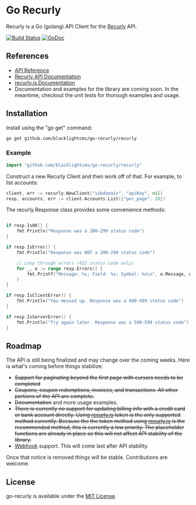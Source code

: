 # Go Recurly
Recurly is a Go (golang) API Client for the [Recurly](https://recurly.com/) API.

 [![Build Status](https://travis-ci.org/blacklightcms/go-recurly.svg?branch=master)](https://travis-ci.org/blacklightcms/go-recurly)  [![GoDoc](https://godoc.org/github.com/blacklightcms/go-recurly/recurly?status.svg)](https://godoc.org/github.com/blacklightcms/go-recurly/recurly)  

## References
 * [API Reference](http://godoc.org/github.com/blacklightcms/go-recurly/recurly)
 * [Recurly API Documentation](https://dev.recurly.com/docs/)
 * [recurly.js Documentation](https://docs.recurly.com/js/)
 * Documentation and examples for the library are coming soon. In the meantime,
 checkout the unit tests for thorough examples and usage.

## Installation
Install using the "go get" command:
```
go get github.com/blacklightcms/go-recurly/recurly
```

### Example

```go
import "github.com/blacklightcms/go-recurly/recurly"
```

Construct a new Recurly Client and then work off of that. For example, to list
accounts:
```go
client, err := recurly.NewClient("subdomain", "apiKey", nil)
resp, accounts, err := client.Accounts.List({"per_page": 20})
```

The recurly.Response class provides some convenience methods:
```go

if resp.IsOK() {
    fmt.Println("Response was a 200-299 status code")
}

if resp.IsError() {
    fmt.Println("Response was NOT a 200-299 status code")

    // Loop through errors (422 status code only)
    for _, e := range resp.Errors() {
        fmt.Printf("Message: %s; Field: %s; Symbol: %s\n", e.Message, e.Field, e.Symbol)
    }
}

if resp.IsClientError() {
    fmt.Println("You messed up. Response was a 400-499 status code")
}

if resp.IsServerError() {
    fmt.Println("Try again later. Response was a 500-599 status code")
}
```

## Roadmap
The API is still being finalized and may change over the coming weeks. Here is
what's coming before things stabilize:
 * ~~Support for paginating beyond the first page with cursors needs to be completed~~
 * ~~Coupons, coupon redemptions, invoices, and transactions. All other
 portions of the API are complete.~~
 * ~~Documentation~~ and more usage examples.
 * ~~There is currently no support for updating billing info with a credit card or
 bank account directly. Using [recurly.js](https://docs.recurly.com/js/) token is the only supported method currently.
 Because the the token method using [recurly.js](https://docs.recurly.com/js/) is the recommended method, this
 is currently a low priority. The placeholder functions are already in place so
 this will not affect API stability of the library.~~
 * [Webhook](https://dev.recurly.com/page/webhooks) support. This will come last after API stability.

Once that notice is removed things will be stable. Contributions are welcome.

## License
go-recurly is available under the [MIT License](http://opensource.org/licenses/MIT).
